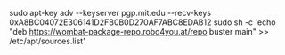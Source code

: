 sudo apt-key adv --keyserver pgp.mit.edu --recv-keys 0xA8BC04072E306141D2FB0B0D270AF7ABC8EDAB12
sudo sh -c 'echo "deb https://wombat-package-repo.robo4you.at/repo buster main" >> /etc/apt/sources.list'